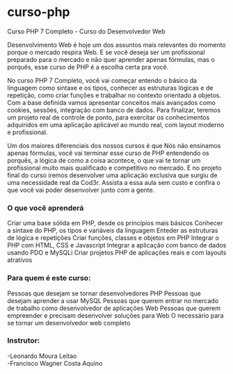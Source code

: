 # curso-php
Curso PHP 7 Completo - Curso do Desenvolvedor Web

Desenvolvimento Web é hoje um dos assuntos mais relevantes do momento porque o mercado respira Web. E se você deseja ser um profissional preparado para o mercado e não quer aprender apenas fórmulas, mas o porquês, esse curso de PHP é a escolha certa pra você.

No curso PHP 7 Completo, você vai começar entendo o básico da linguagem como sintaxe e os tipos, conhecer as estruturas lógicas e de repetição, como criar funções e trabalhar no contexto orientado à objetos. Com a base definida vamos apresentar conceitos mais avançados como cookies, sessões, integração com banco de dados. Para finalizar, teremos um projeto real de controle de ponto, para exercitar os conhecimentos adquiridos em uma aplicação aplicável ao mundo real, com layout moderno e profissional.

Um dos maiores diferenciais dos nossos cursos é que Nós não ensinamos apenas fórmulas, você vai terminar esse curso de PHP entendendo os porquês, a lógica de como a coisa acontece, o que vai te tornar um profissional muito mais qualificado e competitivo no mercado. E no projeto final do curso iremos desenvolver uma aplicação exclusiva que surgiu de uma necessidade real da Cod3r. Assista a essa aula sem custo e confira o que você vai poder desenvolver junto com a gente.
### O que você aprenderá
  Criar uma base sólida em PHP, desde os princípios mais básicos
  Conhecer a sintaxe do PHP, os tipos e variáveis da linguagem
  Enteder as estruturas de lógica e repetições
  Criar funções, classes e objetos em PHP
  Integrar o PHP com HTML, CSS e Javascript
  Integrar a aplicação com banco de dados usando PDO e MySQLi
  Criar projetos PHP de aplicações reais e com layouts atrativos
### Para quem é este curso:
  Pessoas que desejam se tornar desenvolvedores PHP
  Pessoas que desejam aprender a usar MySQL
  Pessoas que querem entrar no mercado de trabalho como desenvolvedor de aplicações Web
  Pessoas que querem empreender e precisam desenvolver soluções para Web
  O necessário para se tornar um desenvolvedor web completo
### Instrutor:
-Leonardo Moura Leitao </br>
-Francisco Wagner Costa Aquino

